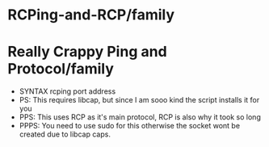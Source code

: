 # RCPing-and-RCP/family
# Really Crappy Ping and Protocol/family
* SYNTAX rcping port address
* PS: This requires libcap, but since I am sooo kind the script installs it for you
* PPS: This uses RCP as it's main protocol, RCP is also why it took so long
* PPPS: You need to use sudo for this otherwise the socket wont be created due to libcap caps.
